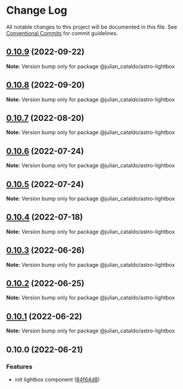 # Change Log

All notable changes to this project will be documented in this file.
See [Conventional Commits](https://conventionalcommits.org) for commit guidelines.

## [0.10.9](https://github.com/JulianCataldo/web-garden/compare/@julian_cataldo/astro-lightbox@0.10.8...@julian_cataldo/astro-lightbox@0.10.9) (2022-09-22)

**Note:** Version bump only for package @julian_cataldo/astro-lightbox





## [0.10.8](https://github.com/JulianCataldo/web-garden/compare/@julian_cataldo/astro-lightbox@0.10.7...@julian_cataldo/astro-lightbox@0.10.8) (2022-09-20)

**Note:** Version bump only for package @julian_cataldo/astro-lightbox





## [0.10.7](https://github.com/JulianCataldo/web-garden/compare/@julian_cataldo/astro-lightbox@0.10.6...@julian_cataldo/astro-lightbox@0.10.7) (2022-08-20)

**Note:** Version bump only for package @julian_cataldo/astro-lightbox





## [0.10.6](https://github.com/JulianCataldo/web-garden/compare/@julian_cataldo/astro-lightbox@0.10.5...@julian_cataldo/astro-lightbox@0.10.6) (2022-07-24)

**Note:** Version bump only for package @julian_cataldo/astro-lightbox





## [0.10.5](https://github.com/JulianCataldo/web-garden/compare/@julian_cataldo/astro-lightbox@0.10.4...@julian_cataldo/astro-lightbox@0.10.5) (2022-07-24)

**Note:** Version bump only for package @julian_cataldo/astro-lightbox





## [0.10.4](https://github.com/JulianCataldo/web-garden/compare/@julian_cataldo/astro-lightbox@0.10.3...@julian_cataldo/astro-lightbox@0.10.4) (2022-07-18)

**Note:** Version bump only for package @julian_cataldo/astro-lightbox

## [0.10.3](https://github.com/JulianCataldo/web-garden/compare/@julian_cataldo/astro-lightbox@0.10.2...@julian_cataldo/astro-lightbox@0.10.3) (2022-06-26)

**Note:** Version bump only for package @julian_cataldo/astro-lightbox

## [0.10.2](https://github.com/JulianCataldo/web-garden/compare/@julian_cataldo/astro-lightbox@0.10.1...@julian_cataldo/astro-lightbox@0.10.2) (2022-06-25)

**Note:** Version bump only for package @julian_cataldo/astro-lightbox

## [0.10.1](https://github.com/JulianCataldo/web-garden/compare/@julian_cataldo/astro-lightbox@0.10.0...@julian_cataldo/astro-lightbox@0.10.1) (2022-06-22)

**Note:** Version bump only for package @julian_cataldo/astro-lightbox

## 0.10.0 (2022-06-21)

### Features

- init lightbox component ([84f64d8](https://github.com/JulianCataldo/web-garden/commit/84f64d86c286e6742c1679cfd2f0c537cd8ac018))
